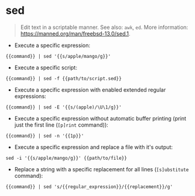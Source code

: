 # sed

> Edit text in a scriptable manner.
> See also: `awk`, `ed`.
> More information: <https://manned.org/man/freebsd-13.0/sed.1>.

- Execute a specific expression:

`{{command}} | sed '{{s/apple/mango/g}}'`

- Execute a specific script:

`{{command}} | sed -f {{path/to/script.sed}}`

- Execute a specific expression with enabled extended regular expressions:

`{{command}} | sed -E '{{s/(apple)/\U\1/g}}'`

- Execute a specific expression without automatic buffer printing (print just the first line (`[p]rint` command)):

`{{command}} | sed -n '{{1p}}'`

- Execute a specific expression and replace a file with it's output:

`sed -i '{{s/apple/mango/g}}' {{path/to/file}}`

- Replace a string with a specific replacement for all lines (`[s]ubstitute` command):

`{{command}} | sed 's/{{regular_expression}}/{{replacement}}/g'`
